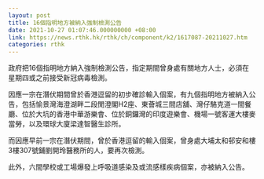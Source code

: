 ```yaml
---
layout: post
title: 16個指明地方被納入強制檢測公告
date: 2021-10-27 01:07:46.000000000 +08:00
link: https://news.rthk.hk/rthk/ch/component/k2/1617087-20211027.htm
categories: rthk
---
```


政府把16個指明地方納入強制檢測公告，指定期間曾身處有關地方人士，必須在星期四或之前接受新冠病毒檢測。

因應一宗在潛伏期間曾於香港逗留的初步確診輸入個案，有九個指明地方被納入公告，包括愉景灣海澄湖畔二段閒澄閣H2座、東薈城三間店舖、灣仔駱克道一間餐廳、位於大坑的香港中華游樂會、位於銅鑼灣的印度遊樂會、機場一號客運大樓麥當勞，以及環球大廈梁達智醫生診所。

而因應早前一宗在潛伏期間，曾於香港逗留的輸入個案，曾身處大埔太和邨安和樓3樓307號鋪劉開玲醫務所的人，要再次檢測。

此外，六間學校或工場爆發上呼吸道感染及或流感樣疾病個案，亦被納入公告。
